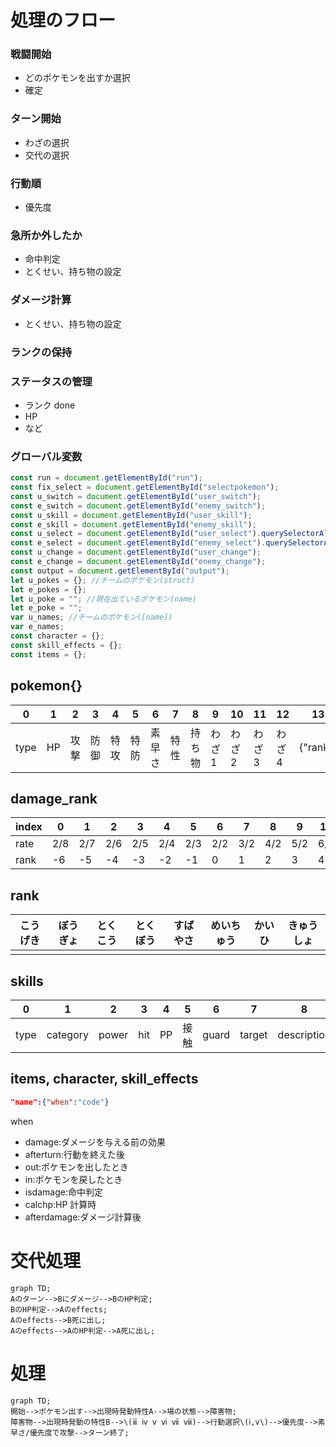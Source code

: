 # 処理のフロー

### 戦闘開始

- どのポケモンを出すか選択
- 確定

### ターン開始

- わざの選択
- 交代の選択

### 行動順

- 優先度

### 急所か外したか

- 命中判定
- とくせい、持ち物の設定

### ダメージ計算

- とくせい、持ち物の設定

### ランクの保持

### ステータスの管理

- ランク done
- HP
- など

### グローバル変数

```js
const run = document.getElementById("run");
const fix_select = document.getElementById("selectpokemon");
const u_switch = document.getElementById("user_switch");
const e_switch = document.getElementById("enemy_switch");
const u_skill = document.getElementById("user_skill");
const e_skill = document.getElementById("enemy_skill");
const u_select = document.getElementById("user_select").querySelectorAll("input");
const e_select = document.getElementById("enemy_select").querySelectorAll("input");
const u_change = document.getElementById("user_change");
const e_change = document.getElementById("enemy_change");
const output = document.getElementById("output");
let u_pokes = {}; //チームのポケモン(struct)
let e_pokes = {};
let u_poke = ""; //現在出ているポケモン(name)
let e_poke = "";
var u_names; //チームのポケモン([name])
var e_names;
const character = {};
const skill_effects = {};
const items = {};
```

## pokemon{}

| 0    | 1   | 2    | 3    | 4    | 5    | 6      | 7    | 8      | 9      | 10     | 11     | 12     | 13       |
| ---- | --- | ---- | ---- | ---- | ---- | ------ | ---- | ------ | ------ | ------ | ------ | ------ | -------- |
| type | HP  | 攻撃 | 防御 | 特攻 | 特防 | 素早さ | 特性 | 持ち物 | わざ 1 | わざ 2 | わざ 3 | わざ 4 | {"rank"} |

## damage_rank

| index | 0   | 1   | 2   | 3   | 4   | 5   | 6   | 7   | 8   | 9   | 10  | 11  | 12  |
| ----- | --- | --- | --- | --- | --- | --- | --- | --- | --- | --- | --- | --- | --- |
| rate  | 2/8 | 2/7 | 2/6 | 2/5 | 2/4 | 2/3 | 2/2 | 3/2 | 4/2 | 5/2 | 6/2 | 7/2 | 8/2 |
| rank  | -6  | -5  | -4  | -3  | -2  | -1  | 0   | 1   | 2   | 3   | 4   | 5   | 6   |

## rank

| こうげき | ぼうぎょ | とくこう | とくぼう | すばやさ | めいちゅう | かいひ | きゅうしょ |
| -------- | -------- | -------- | -------- | -------- | ---------- | ------ | ---------- |
|          |          |          |          |          |            |        |            |

## skills

| 0    | 1        | 2     | 3   | 4   | 5    | 6     | 7      | 8           |
| ---- | -------- | ----- | --- | --- | ---- | ----- | ------ | ----------- |
| type | category | power | hit | PP  | 接触 | guard | target | description |

## items, character, skill_effects

```json
"name":{"when":"code"}
```

when

- damage:ダメージを与える前の効果
- afterturn:行動を終えた後
- out:ポケモンを出したとき
- in:ポケモンを戻したとき
- isdamage:命中判定
- calchp:HP 計算時
- afterdamage:ダメージ計算後

# 交代処理

```mermaid
graph TD;
Aのターン-->Bにダメージ-->BのHP判定;
BのHP判定-->Aのeffects;
Aのeffects-->B死に出し;
Aのeffects-->AのHP判定-->A死に出し;
```

# 処理

```mermaid
graph TD;
開始-->ポケモン出す-->出現時発動特性A-->場の状態-->障害物;
障害物-->出現時発動の特性B-->\(ⅲ ⅳ ⅴ ⅵ ⅶ ⅷ)-->行動選択\(ⅰ,ⅴ\)-->優先度-->素早さ/優先度で攻撃-->ターン終了;

```
